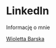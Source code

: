 # LinkedIn
Informację o mnie

[Wioletta Barska](https://www.linkedin.com/in/wioletta-barska-157ba851/ "To the site")
